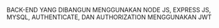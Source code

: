 BACK-END YANG DIBANGUN MENGGUNAKAN NODE JS, EXPRESS JS, MYSQL, AUTHENTICATE, DAN AUTHORIZATION MENGGUNAKAN JWT
